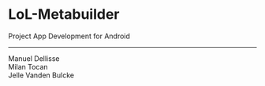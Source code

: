 LoL-Metabuilder
===============
Project App Development for Android
<hr>
Manuel Dellisse<br />
Milan Tocan<br />
Jelle Vanden Bulcke<br />
